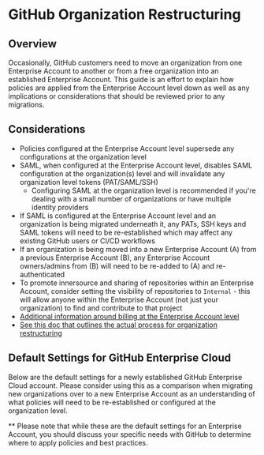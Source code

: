 # GitHub Organization Restructuring

## Overview

Occasionally, GitHub customers need to move an organization from one Enterprise Account to another or from a free organization into an established Enterprise Account. This guide is an effort to explain how policies are applied from the Enterprise Account level down as well as any implications or considerations that should be reviewed prior to any migrations.

## Considerations
 * Policies configured at the Enterprise Account level supersede any configurations at the organization level
 * SAML, when configured at the Enterprise Account level, disables SAML configuration at the organization(s) level and will invalidate any organization level tokens (PAT/SAML/SSH)
   * Configuring SAML at the organization level is recommended if you're dealing with a small number of organizations or have multiple identity providers
  * If SAML is configured at the Enterprise Account level and an organization is being migrated underneath it, any PATs, SSH keys and SAML tokens will need to be re-established which may affect any existing GitHub users or CI/CD workflows
 * If an organization is being moved into a new Enterprise Account (A) from a previous Enterprise Account (B), any Enterprise Account owners/admins from (B) will need to be re-added to (A) and re-authenticated
 * To promote innersource and sharing of repositories within an Enterprise Account, consider setting the visibility of repositories to `Internal` - this will allow anyone within the Enterprise Account (not just your organization) to find and contribute to that project
 * [Additional information around billing at the Enterprise Account level](https://docs.github.com/en/billing/managing-billing-for-your-github-account/about-billing-for-your-enterprise)
 * [See this doc that outlines the actual process for organization restructuring](https://docs.google.com/document/d/1pHiyFH_DUHUDFoBIfGTK3LTBsuU1ZgJB9lC6iqtcoJw/edit?usp=sharing) 


## Default Settings for GitHub Enterprise Cloud

Below are the default settings for a newly established GitHub Enterprise Cloud account. Please consider using this as a comparison when migrating new organizations over to a new Enterprise Account as an understanding of what policies will need to be re-established or configured at the organization level.

** Please note that while these are the default settings for an Enterprise Account, you should discuss your specific needs with GitHub to determine where to apply policies and best practices.
